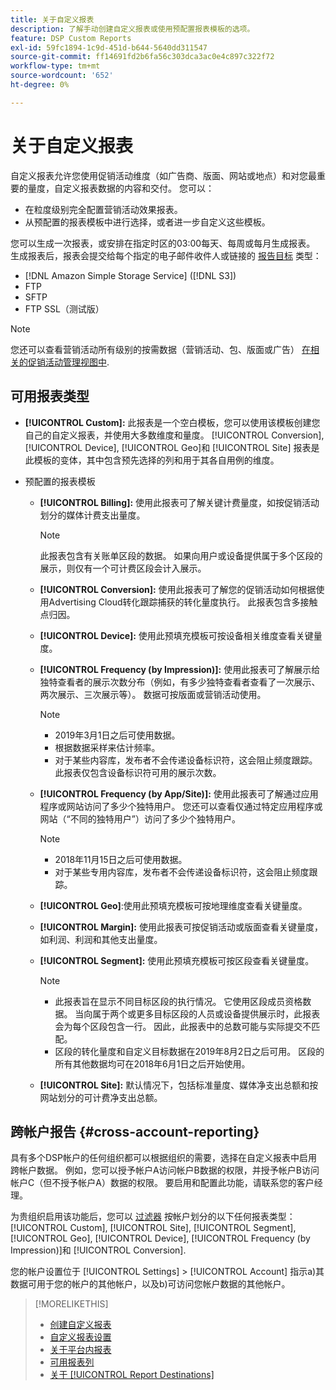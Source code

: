 ```yaml
---
title: 关于自定义报表
description: 了解手动创建自定义报表或使用预配置报表模板的选项。
feature: DSP Custom Reports
exl-id: 59fc1894-1c9d-451d-b644-5640dd311547
source-git-commit: ff14691fd2b6fa56c303dca3ac0e4c897c322f72
workflow-type: tm+mt
source-wordcount: '652'
ht-degree: 0%

---
```


# 关于自定义报表

自定义报表允许您使用促销活动维度（如广告商、版面、网站或地点）和对您最重要的量度，自定义报表数据的内容和交付。 您可以：

* 在粒度级别完全配置营销活动效果报表。
* 从预配置的报表模板中进行选择，或者进一步自定义这些模板。

您可以生成一次报表，或安排在指定时区的03:00每天、每周或每月生成报表。 生成报表后，报表会提交给每个指定的电子邮件收件人或链接的 [报告目标](/help/dsp/reports/report-destinations/report-destination-about.md) 类型：

* [!DNL Amazon Simple Storage Service] ([!DNL S3])
* FTP
* SFTP
* FTP SSL（测试版）

>[!NOTE]
>
>您还可以查看营销活动所有级别的按需数据（营销活动、包、版面或广告） [在相关的促销活动管理视图中](/help/dsp/campaign-management/reports/campaign-reports-about.md).

## 可用报表类型

* **[!UICONTROL Custom]:** 此报表是一个空白模板，您可以使用该模板创建您自己的自定义报表，并使用大多数维度和量度。 [!UICONTROL Conversion], [!UICONTROL Device], [!UICONTROL Geo]和 [!UICONTROL Site] 报表是此模板的变体，其中包含预先选择的列和用于其各自用例的维度。

* 预配置的报表模板

   * **[!UICONTROL Billing]:** 使用此报表可了解关键计费量度，如按促销活动划分的媒体计费支出量度。

      >[!NOTE]
      >
      >此报表包含有关账单区段的数据。 如果向用户或设备提供属于多个区段的展示，则仅有一个可计费区段会计入展示。

   * **[!UICONTROL Conversion]:** 使用此报表可了解您的促销活动如何根据使用Advertising Cloud转化跟踪捕获的转化量度执行。 此报表包含多接触点归因。

   * **[!UICONTROL Device]:** 使用此预填充模板可按设备相关维度查看关键量度。

   * **[!UICONTROL Frequency (by Impression)]:** 使用此报表可了解展示给独特查看者的展示次数分布（例如，有多少独特查看者查看了一次展示、两次展示、三次展示等）。 数据可按版面或营销活动使用。

      >[!NOTE]
      >
      >* 2019年3月1日之后可使用数据。
      >* 根据数据采样来估计频率。
      >* 对于某些内容库，发布者不会传递设备标识符，这会阻止频度跟踪。 此报表仅包含设备标识符可用的展示次数。


   * **[!UICONTROL Frequency (by App/Site)]:** 使用此报表可了解通过应用程序或网站访问了多少个独特用户。 您还可以查看仅通过特定应用程序或网站（“不同的独特用户”）访问了多少个独特用户。

      >[!NOTE]
      >
      >* 2018年11月15日之后可使用数据。
      >* 对于某些专用内容库，发布者不会传递设备标识符，这会阻止频度跟踪。


   * **[!UICONTROL Geo]**:使用此预填充模板可按地理维度查看关键量度。

   * **[!UICONTROL Margin]:** 使用此报表可按促销活动或版面查看关键量度，如利润、利润和其他支出量度。

   * **[!UICONTROL Segment]:** 使用此预填充模板可按区段查看关键量度。

      >[!NOTE]
      >
      >* 此报表旨在显示不同目标区段的执行情况。 它使用区段成员资格数据。 当向属于两个或更多目标区段的人员或设备提供展示时，此报表会为每个区段包含一行。 因此，此报表中的总数可能与实际提交不匹配。
      >* 区段的转化量度和自定义目标数据在2019年8月2日之后可用。 区段的所有其他数据均可在2018年6月1日之后开始使用。


   * **[!UICONTROL Site]:** 默认情况下，包括标准量度、媒体净支出总额和按网站划分的可计费净支出总额。

## 跨帐户报告 {#cross-account-reporting}

具有多个DSP帐户的任何组织都可以根据组织的需要，选择在自定义报表中启用跨帐户数据。 例如，您可以授予帐户A访问帐户B数据的权限，并授予帐户B访问帐户C（但不授予帐户A）数据的权限。 要启用和配置此功能，请联系您的客户经理。

为贵组织启用该功能后，您可以 [过滤器](report-settings.md) 按帐户划分的以下任何报表类型：  [!UICONTROL Custom], [!UICONTROL Site], [!UICONTROL Segment], [!UICONTROL Geo], [!UICONTROL Device], [!UICONTROL Frequency (by Impression)]和 [!UICONTROL Conversion].

您的帐户设置位于 [!UICONTROL Settings] > [!UICONTROL Account] 指示a)其数据可用于您的帐户的其他帐户，以及b)可访问您帐户数据的其他帐户。

>[!MORELIKETHIS]
>
>* [创建自定义报表](/help/dsp/reports/report-create.md)
>* [自定义报表设置](/help/dsp/reports/report-settings.md)
>* [关于平台内报表](/help/dsp/campaign-management/reports/campaign-reports-about.md)
>* [可用报表列](/help/dsp/reports/report-columns.md)
>* [关于 [!UICONTROL Report Destinations]](/help/dsp/reports/report-destinations/report-destination-about.md)


